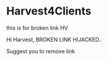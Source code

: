 # Harvest4Clients
this is for broken link HV

Hi Harvest, BROKEN LINK HIJACKED..


Suggest you to remove link 
